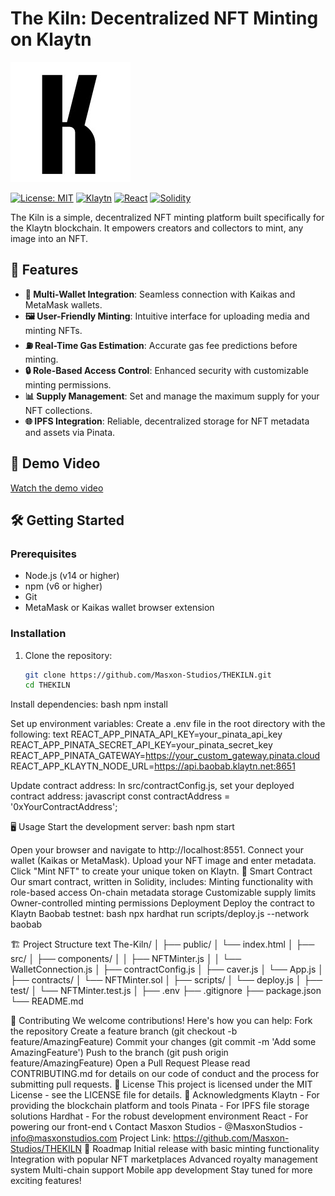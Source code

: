 # The Kiln: Decentralized NFT Minting on Klaytn

![The Kiln Logo](/public/logo192.png)

[![License: MIT](https://img.shields.io/badge/License-MIT-yellow.svg)](https://opensource.org/licenses/MIT)
[![Klaytn](https://img.shields.io/badge/Klaytn-Compatible-blue)](https://www.klaytn.com/)
[![React](https://img.shields.io/badge/React-17.0.2-blue)](https://reactjs.org/)
[![Solidity](https://img.shields.io/badge/Solidity-%5E0.8.0-363636)](https://soliditylang.org/)

The Kiln is a simple, decentralized NFT minting platform built specifically for the Klaytn blockchain. It empowers creators and collectors to mint, any image into an NFT.

## 🚀 Features

- **🔗 Multi-Wallet Integration**: Seamless connection with Kaikas and MetaMask wallets.
- **🖼️ User-Friendly Minting**: Intuitive interface for uploading media and minting NFTs.
- **⛽ Real-Time Gas Estimation**: Accurate gas fee predictions before minting.
- **🔒 Role-Based Access Control**: Enhanced security with customizable minting permissions.
- **📊 Supply Management**: Set and manage the maximum supply for your NFT collections.
- **🌐 IPFS Integration**: Reliable, decentralized storage for NFT metadata and assets via Pinata.

## 🎥 Demo Video

[Watch the demo video](https://gateway.pinata.cloud/ipfs/QmXkXArYUrqXVeFX4Ydp38a8JxYD5DnYxizv7RrPJPgCQ8)


## 🛠️ Getting Started

### Prerequisites

- Node.js (v14 or higher)
- npm (v6 or higher)
- Git
- MetaMask or Kaikas wallet browser extension

### Installation

1. Clone the repository:
   ```bash
   git clone https://github.com/Masxon-Studios/THEKILN.git
   cd THEKILN

Install dependencies:
bash
npm install

Set up environment variables:
Create a .env file in the root directory with the following:
text
REACT_APP_PINATA_API_KEY=your_pinata_api_key
REACT_APP_PINATA_SECRET_API_KEY=your_pinata_secret_key
REACT_APP_PINATA_GATEWAY=https://your_custom_gateway.pinata.cloud
REACT_APP_KLAYTN_NODE_URL=https://api.baobab.klaytn.net:8651

Update contract address:
In src/contractConfig.js, set your deployed contract address:
javascript
const contractAddress = '0xYourContractAddress';

🖥️ Usage
Start the development server:
bash
npm start

Open your browser and navigate to http://localhost:8551.
Connect your wallet (Kaikas or MetaMask).
Upload your NFT image and enter metadata.
Click "Mint NFT" to create your unique token on Klaytn.
🧠 Smart Contract
Our smart contract, written in Solidity, includes:
Minting functionality with role-based access
On-chain metadata storage
Customizable supply limits
Owner-controlled minting permissions
Deployment
Deploy the contract to Klaytn Baobab testnet:
bash
npx hardhat run scripts/deploy.js --network baobab

🏗️ Project Structure
text
The-Kiln/
│
├── public/
│   └── index.html
│
├── src/
│   ├── components/
│   │   ├── NFTMinter.js
│   │   └── WalletConnection.js
│   ├── contractConfig.js
│   ├── caver.js
│   └── App.js
│
├── contracts/
│   └── NFTMinter.sol
│
├── scripts/
│   └── deploy.js
│
├── test/
│   └── NFTMinter.test.js
│
├── .env
├── .gitignore
├── package.json
└── README.md

🤝 Contributing
We welcome contributions! Here's how you can help:
Fork the repository
Create a feature branch (git checkout -b feature/AmazingFeature)
Commit your changes (git commit -m 'Add some AmazingFeature')
Push to the branch (git push origin feature/AmazingFeature)
Open a Pull Request
Please read CONTRIBUTING.md for details on our code of conduct and the process for submitting pull requests.
📄 License
This project is licensed under the MIT License - see the LICENSE file for details.
🙏 Acknowledgments
Klaytn - For providing the blockchain platform and tools
Pinata - For IPFS file storage solutions
Hardhat - For the robust development environment
React - For powering our front-end
📞 Contact
Masxon Studios - @MasxonStudios - info@masxonstudios.com
Project Link: https://github.com/Masxon-Studios/THEKILN
🚀 Roadmap
 Initial release with basic minting functionality
 Integration with popular NFT marketplaces
 Advanced royalty management system
 Multi-chain support
 Mobile app development
Stay tuned for more exciting features!
